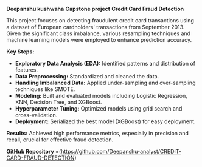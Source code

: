 **Deepanshu kushwaha**
**Capstone project**
**Credit Card Fraud Detection**

This project focuses on detecting fraudulent credit card transactions using a dataset of European cardholders' transactions from September 2013. Given the significant class imbalance, various resampling techniques and machine learning models were employed to enhance prediction accuracy.

**Key Steps:**
- **Exploratory Data Analysis (EDA):** Identified patterns and distribution of features.
- **Data Preprocessing:** Standardized and cleaned the data.
- **Handling Imbalanced Data:** Applied under-sampling and over-sampling techniques like SMOTE.
- **Modeling:** Built and evaluated models including Logistic Regression, KNN, Decision Tree, and XGBoost.
- **Hyperparameter Tuning:** Optimized models using grid search and cross-validation.
- **Deployment:** Serialized the best model (XGBoost) for easy deployment.

**Results:**
Achieved high performance metrics, especially in precision and recall, crucial for effective fraud detection.

**GitHub Repository** =(https://github.com/Deepanshu-analyst/CREDIT-CARD-FRAUD-DETECTION)

